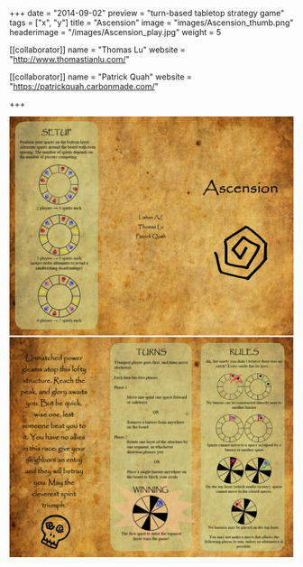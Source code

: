 +++
date = "2014-09-02"
preview = "turn-based tabletop strategy game"
tags = ["x", "y"]
title = "Ascension"
image = "images/Ascension_thumb.png"
headerimage = "/images/Ascension_play.jpg"
weight = 5

[[collaborator]]
name = "Thomas Lu"
website = "http://www.thomastianlu.com/"

[[collaborator]]
name = "Patrick Quah"
website = "https://patrickquah.carbonmade.com/"

+++

<img class="project-image" src="/images/Ascension_Instructions1.png">
<img class="project-image" src="/images/Ascension_Instructions2.png">
